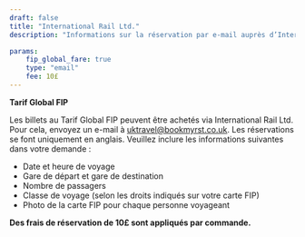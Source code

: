 ```yaml
---
draft: false
title: "International Rail Ltd."
description: "Informations sur la réservation par e-mail auprès d’International Rail Ltd."

params:
    fip_global_fare: true
    type: "email"
    fee: 10£
---
```


**Tarif Global FIP**

Les billets au Tarif Global FIP peuvent être achetés via International Rail Ltd. Pour cela, envoyez un e-mail à [uktravel@bookmyrst.co.uk](mailto:uktravel@bookmyrst.co.uk). Les réservations se font uniquement en anglais. Veuillez inclure les informations suivantes dans votre demande :

- Date et heure de voyage
- Gare de départ et gare de destination
- Nombre de passagers
- Classe de voyage (selon les droits indiqués sur votre carte FIP)
- Photo de la carte FIP pour chaque personne voyageant

**Des frais de réservation de 10£ sont appliqués par commande.**

